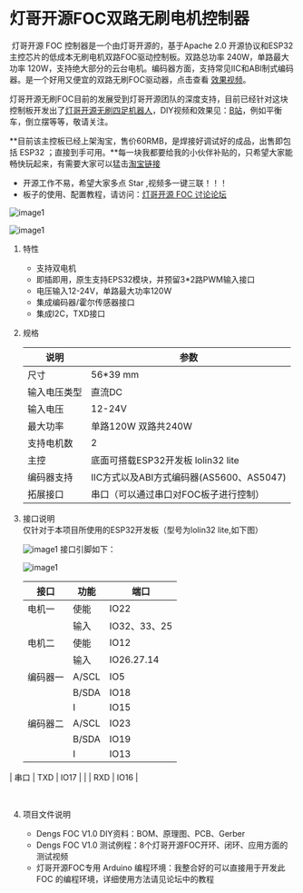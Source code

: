 

# 灯哥开源FOC双路无刷电机控制器



​     灯哥开源 FOC 控制器是一个由灯哥开源的，基于Apache 2.0 开源协议和ESP32主控芯片的低成本无刷电机双路FOC驱动控制板。双路总功率 240W，单路最大功率 120W，支持绝大部分的云台电机。编码器方面，支持常见IIC和ABI制式编码器。是一个好用又便宜的双路无刷FOC驱动器，点击查看 [效果视频](https://www.bilibili.com/video/BV1Hz4y127FL/)。

​     灯哥开源无刷FOC目前的发展受到灯哥开源团队的深度支持，目前已经针对这块控制板开发出了[灯哥开源无刷四足机器人](https://github.com/ToanTech/py-apple-bldc-quadruped-robot)，DIY视频和效果见：[B站](https://www.bilibili.com/video/BV1kV411i76z/)，例如平衡车，倒立摆等等，敬请关注。

​     **目前该主控板已经上架淘宝，售价60RMB，是焊接好调试好的成品，出售即包括 ESP32 ；直接到手可用。**每一块我都要给我的小伙伴补贴的，只希望大家能畅快玩起来，有需要大家可以猛击[淘宝链接](https://item.taobao.com/item.htm?spm=a230r.1.14.9.34c9688aRXg2O6&id=638363654504&ns=1&abbucket=20#detail)

* 开源工作不易，希望大家多点 Star ,视频多一键三联！！！
* 板子的使用、配置教程，请访问：[灯哥开源 FOC 讨论论坛](http://leggedrobot.cn/forum.php?mod=forumdisplay&fid=52)

![image1](https://github.com/ToanTech/Deng-s-foc-controller/blob/main/pic/PAFOC_front.jpg)

![image1](https://github.com/ToanTech/Deng-s-foc-controller/blob/main/pic/PAFOC_back.jpg)

1. 特性

   * 支持双电机
   * 即插即用，原生支持EPS32模块，并预留3*2路PWM输入接口
   * 电压输入12-24V，单路最大功率120W
   * 集成编码器/霍尔传感器接口
   * 集成I2C，TXD接口

2. 规格

   | 说明         | 参数                                     |
   | ------------ | ---------------------------------------- |
   | 尺寸         | 56*39 mm                                 |
   | 输入电压类型 | 直流DC                                   |
   | 输入电压     | 12-24V                                   |
   | 最大功率     | 单路120W 双路共240W                      |
   | 支持电机数   | 2                                        |
   | 主控         | 底面可搭载ESP32开发板 lolin32 lite       |
   | 编码器支持   | IIC方式以及ABI方式编码器(AS5600、AS5047) |
   | 拓展接口     | 串口（可以通过串口对FOC板子进行控制）    |
   
3. 接口说明  
   仅针对于本项目所使用的ESP32开发板（型号为lolin32 lite,如下图）
   
   ![image1](https://github.com/ToanTech/Deng-s-foc-controller/blob/main/pic/lolin32_lite.jpg)
   接口引脚如下：

   ![image1](https://github.com/ToanTech/Deng-s-foc-controller/blob/main/pic/pafoc_interface.jpg)
   
   | 接口     | 功能  | 端口         |
   | -------- | ----- | ------------ |
   | 电机一   | 使能  | IO22         |
   |          | 输入  | IO32、33、25 |
   | 电机二   | 使能  | IO12         |
   |          | 输入  | IO26.27.14   |
   | 编码器一 | A/SCL | IO5          |
   |          | B/SDA | IO18         |
   |          | I     | IO15         |
   | 编码器二 | A/SCL | IO23         |
   |          | B/SDA | IO19         |
   |          | I     | IO13         |
| 串口     | TXD   | IO17         |
   |          | RXD   | IO16         |

   ​         
   
4. 项目文件说明

   * Dengs FOC V1.0 DIY资料：BOM、原理图、PCB、Gerber
   * Dengs FOC V1.0 测试例程：8个灯哥开源FOC开环、闭环、应用方面的测试视频
   * 灯哥开源FOC专用 Arduino 编程环境：我整合好的可以直接用于开发此 FOC 的编程环境，详细使用方法请见论坛中的教程